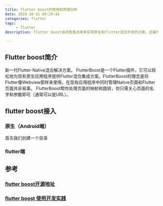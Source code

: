 ```yaml
---
title: flutter boost的使用和原理分析
date: 2019-10-31 09:29:44
categories: flutter
tags:
     - flutter
description: flutter boost由闲鱼推出用来实现原生和flutter混合开发的方案，这篇博客将教你如何使用flutter boost和flutter boost的实现原理。

---
```


## Flutter boost简介

新一代Flutter-Native混合解决方案。 FlutterBoost是一个Flutter插件，它可以轻松地为现有原生应用程序提供Flutter混合集成方案。FlutterBoost的理念是将Flutter像Webview那样来使用。在现有应用程序中同时管理Native页面和Flutter页面并非易事。 FlutterBoost帮你处理页面的映射和跳转，你只需关心页面的名字和参数即可（通常可以是URL）。

## flutter boost接入

### 原生（Android端）

首先我们创建一个目录

### flutter端



## 参考

### [flutter boost开源地址](https://github.com/alibaba/flutter_boost)

### [flutter boost 使用开发实践](https://blog.csdn.net/sinat_17775997/article/details/110439221)

